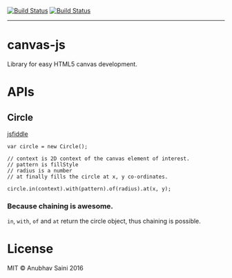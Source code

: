 [![Build Status](https://travis-ci.org/IAmAnubhavSaini/canvas-js.svg?branch=master)](https://travis-ci.org/IAmAnubhavSaini/canvas-js) [![Build Status](https://drone.io/github.com/IAmAnubhavSaini/canvas-js/status.png)](https://drone.io/github.com/IAmAnubhavSaini/canvas-js/latest)

-----

# canvas-js

Library for easy HTML5 canvas development.

# APIs

## Circle

[jsfiddle](https://jsfiddle.net/jshacker/m218j45r/)

```
var circle = new Circle();

// context is 2D context of the canvas element of interest.
// pattern is fillStyle
// radius is a number
// at finally fills the circle at x, y co-ordinates.

circle.in(context).with(pattern).of(radius).at(x, y);

```

### Because chaining is awesome.

`in`, `with`, `of` and `at` return the circle object, thus chaining is possible.

# License

MIT &copy; Anubhav Saini 2016
